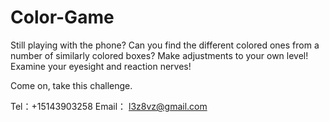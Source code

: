 # Color-Game

Still playing with the phone?
Can you find the different colored ones from a number of similarly colored boxes?
Make adjustments to your own level! Examine your eyesight and reaction nerves!

Come on, take this challenge.

Tel：+15143903258
Email： l3z8vz@gmail.com
